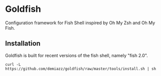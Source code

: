 Goldfish
========

Configuration framework for Fish Shell inspired by Oh My Zsh and Oh My Fish.

## Installation

Goldfish is built for recent versions of the fish shell, namely "fish 2.0".

    curl -L https://github.com/demiazz/goldfish/raw/master/tools/install.sh | sh
